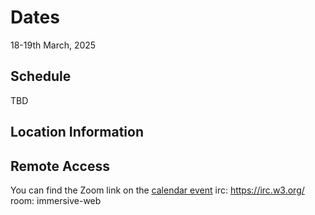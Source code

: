 # Dates

18-19th March, 2025

## Schedule
TBD

## Location Information

## Remote Access

You can find the Zoom link on the [calendar event](https://www.w3.org/events/meetings/487432a3-839b-4be0-93c3-c40d9fb25374/20250318T110000/) irc: https://irc.w3.org/ room: immersive-web
